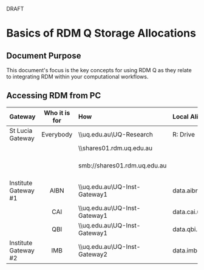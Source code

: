 DRAFT

# Basics of RDM Q Storage Allocations

## Document Purpose
This document's focus is the key concepts for using RDM Q as they relate to integrating RDM within your computational workflows.

## Accessing RDM from PC

|Gateway|Who it is for|How|Local Aliases|Notes|
|:---|:---:|:---|:---|:---|
|St Lucia Gateway|Everybody|\\\\uq.edu.au\UQ-Research|R: Drive||
|||\\\\shares01.rdm.uq.edu.au||Windows|
|||smb://shares01.rdm.uq.edu.au||MaxOS and Linux|
|Institute Gateway #1|AIBN|\\\\uq.edu.au\UQ-Inst-Gateway1|data.aibn.uq.edu.au||
||CAI|\\\\uq.edu.au\UQ-Inst-Gateway1|data.cai.uq.edu.au||
||QBI|\\\\uq.edu.au\UQ-Inst-Gateway1|data.qbi.uq.edu.au||
|Institute Gateway #2|IMB|\\\\uq.edu.au\UQ-Inst-Gateway2|data.imb.uq.edu.au||

